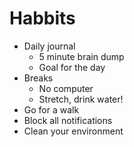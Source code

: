 # Habbits

- Daily journal
  * 5 minute brain dump
  * Goal for the day
- Breaks
  * No computer
  * Stretch, drink water!
- Go for a walk
- Block all notifications
- Clean your environment

